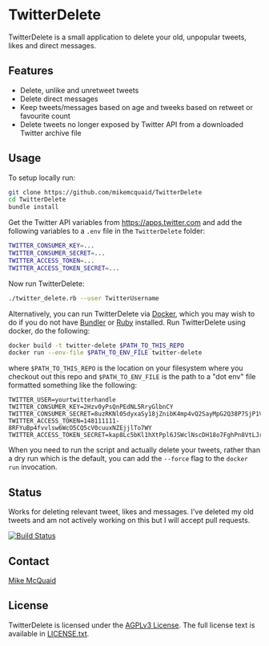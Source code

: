 # TwitterDelete
TwitterDelete is a small application to delete your old, unpopular tweets, likes and direct messages.

## Features
- Delete, unlike and unretweet tweets
- Delete direct messages
- Keep tweets/messages based on age and tweeks based on retweet or favourite count
- Delete tweets no longer exposed by Twitter API from a downloaded Twitter archive file

## Usage
To setup locally run:
```bash
git clone https://github.com/mikemcquaid/TwitterDelete
cd TwitterDelete
bundle install
```

Get the Twitter API variables from https://apps.twitter.com and add the following variables to a `.env` file in the `TwitterDelete` folder:
```bash
TWITTER_CONSUMER_KEY=...
TWITTER_CONSUMER_SECRET=...
TWITTER_ACCESS_TOKEN=...
TWITTER_ACCESS_TOKEN_SECRET=...
```

Now run TwitterDelete:
```bash
./twitter_delete.rb --user TwitterUsername
```

Alternatively, you can run TwitterDelete via [Docker](https://www.docker.com/),
which you may wish to do if you do not have [Bundler](https://bundler.io/)
or [Ruby](https://www.ruby-lang.org/) installed. Run TwitterDelete using docker,
do the following:

```bash
docker build -t twitter-delete $PATH_TO_THIS_REPO
docker run --env-file $PATH_TO_ENV_FILE twitter-delete
```

where `$PATH_TO_THIS_REPO` is the location on your filesystem where you
checkout out this repo and `$PATH_TO_ENV_FILE` is the path to a "dot env"
file formatted something like the following:

```
TWITTER_USER=yourtwitterhandle
TWITTER_CONSUMER_KEY=2Hzv0yPsQnPEdNL5RryGlbnCY
TWITTER_CONSUMER_SECRET=8uzRKNl05dyxaSy18jZnibK4mp4vQ2SayMpG2Q38P7SjP1VxWD
TWITTER_ACCESS_TOKEN=148111111-8RFYuBp4fvvlsw6WcO5CQ5cV0cuuxNZEjjlTo7WY
TWITTER_ACCESS_TOKEN_SECRET=kap8Lc5bKl1hXtPpl6JSWclNscDH18o7FghPn8VtLJrph
```

When you need to run the script and actually delete your tweets, rather
than a dry run which is the default, you can add the `--force` flag to 
the `docker run` invocation.

## Status
Works for deleting relevant tweet, likes and messages. I've deleted my old tweets and am not actively working on this but I will accept pull requests.

[![Build Status](https://travis-ci.org/MikeMcQuaid/TwitterDelete.svg?branch=master)](https://travis-ci.org/MikeMcQuaid/TwitterDelete)

## Contact
[Mike McQuaid](mailto:mike@mikemcquaid.com)

## License
TwitterDelete is licensed under the [AGPLv3 License](https://en.wikipedia.org/wiki/Affero_General_Public_License).
The full license text is available in [LICENSE.txt](https://github.com/mikemcquaid/TwitterDelete/blob/master/LICENSE.txt).

